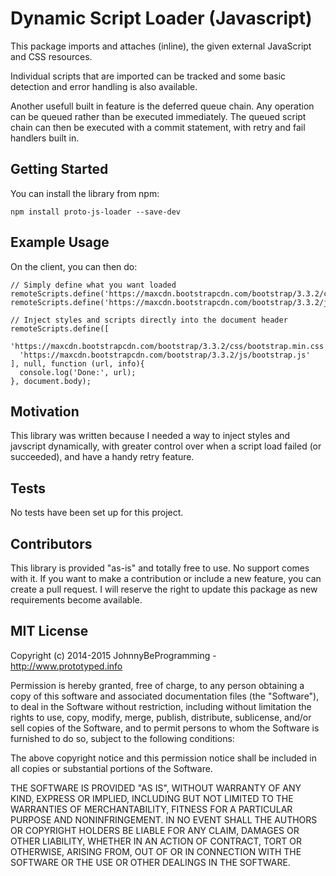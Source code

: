 # Dynamic Script Loader (Javascript)

This package imports and attaches (inline), the given external JavaScript and CSS resources.

Individual scripts that are imported can be tracked and some basic detection and error handling is also available.

Another usefull built in feature is the deferred queue chain. Any operation can be queued rather than be executed immediately. The queued script chain can then be executed with a commit statement, with retry and fail handlers built in.

## Getting Started

You can install the library from npm:

    npm install proto-js-loader --save-dev

## Example Usage

On the client, you can then do:

    // Simply define what you want loaded
    remoteScripts.define('https://maxcdn.bootstrapcdn.com/bootstrap/3.3.2/css/bootstrap.min.css');
    remoteScripts.define('https://maxcdn.bootstrapcdn.com/bootstrap/3.3.2/js/bootstrap.js');
    
    // Inject styles and scripts directly into the document header
    remoteScripts.define([
      'https://maxcdn.bootstrapcdn.com/bootstrap/3.3.2/css/bootstrap.min.css',
      'https://maxcdn.bootstrapcdn.com/bootstrap/3.3.2/js/bootstrap.js'
    ], null, function (url, info){ 
      console.log('Done:', url); 
    }, document.body);
    

## Motivation

This library was written because I needed a way to inject styles and javscript dynamically, with greater control over when a script load failed (or succeeded), and have a handy retry feature. 

## Tests

No tests have been set up for this project.

## Contributors

This library is provided "as-is" and totally free to use. No support comes with it. If you want to make a contribution or include a new feature, you can create a pull request. I will reserve the right to update this package as new requirements become available.   

## MIT License

Copyright (c) 2014-2015 JohnnyBeProgramming - http://www.prototyped.info

Permission is hereby granted, free of charge, to any person obtaining a copy
of this software and associated documentation files (the "Software"), to deal
in the Software without restriction, including without limitation the rights
to use, copy, modify, merge, publish, distribute, sublicense, and/or sell
copies of the Software, and to permit persons to whom the Software is
furnished to do so, subject to the following conditions:

The above copyright notice and this permission notice shall be included in
all copies or substantial portions of the Software.

THE SOFTWARE IS PROVIDED "AS IS", WITHOUT WARRANTY OF ANY KIND, EXPRESS OR
IMPLIED, INCLUDING BUT NOT LIMITED TO THE WARRANTIES OF MERCHANTABILITY,
FITNESS FOR A PARTICULAR PURPOSE AND NONINFRINGEMENT. IN NO EVENT SHALL THE
AUTHORS OR COPYRIGHT HOLDERS BE LIABLE FOR ANY CLAIM, DAMAGES OR OTHER
LIABILITY, WHETHER IN AN ACTION OF CONTRACT, TORT OR OTHERWISE, ARISING FROM,
OUT OF OR IN CONNECTION WITH THE SOFTWARE OR THE USE OR OTHER DEALINGS IN
THE SOFTWARE.
